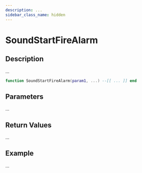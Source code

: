 ```yaml
---
description: ...
sidebar_class_name: hidden
---
```


# SoundStartFireAlarm

## Description

...

```lua
function SoundStartFireAlarm(param1, ...) --[[ ... ]] end
```

## Parameters

...

## Return Values

...

## Example

...

